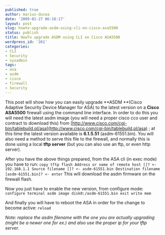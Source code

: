 ```yaml
---
published: true
author: marius-ducea
date: '2009-01-27 06:18:17'
layout: post
slug: howto-upgrade-asdm-using-cli-on-cisco-asa5500
status: publish
title: HowTo upgrade ASDM using CLI on Cisco ASA5500
wordpress_id: '261'
categories:
- CLI
- Security
- sysadmin
tags:
- asa
- asdm
- cisco
- firewall
- Security
---
```


This post will show how you can easily upgrade **ASDM **(Cisco Adaptive Security Device Manager for ASA) to the latest version on a **Cisco ASA5500** firewall using the command line interface. In order to do this you will need the latest asdm image (you will need a proper cisco cco user and contract to download this) from [http://www.cisco.com/cgi-bin/tablebuild.pl/asa](http://www.cisco.com/cgi-bin/tablebuild.pl/asa) ; at this time the latest version available is **6.1.5.51** (asdm-61551.bin). You will also need a method to serve this file to the firewall, and normally this is done using a local **tftp server** (but you can also use an ftp, or even http server).

After you have the above things prepared, from the ASA cli (in exec mode) you have to run:
`copy tftp flash
Address or name of remote host []? <- 192.168.1.1
Source filename []? <- asdm-61551.bin
Destination filename [asdm-61551.bin]? <- enter`
This will download the asdm firmware on the firewall flash.

Now you just have to enable the new version, from configure mode:
`configure terminal
asdm image disk0:/asdm-61551.bin
exit
write mem`

And finally you will have to reboot the ASA in order for the change to become active:
`reload`

_Note: replace the asdm filename with the one you are actually upgrading (might be a newer one for ex.) and also use the proper ip for your tftp server._
